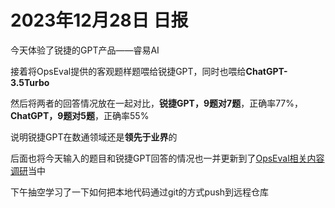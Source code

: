 # 2023年12月28日 日报

今天体验了锐捷的GPT产品——睿易AI

接着将OpsEval提供的客观题样题喂给锐捷GPT，同时也喂给**ChatGPT-3.5Turbo**

然后将两者的回答情况放在一起对比，**锐捷GPT，9题对7题**，正确率77%，**ChatGPT，9题对5题**，正确率55%

说明锐捷GPT在数通领域还是**领先于业界**的

后面也将今天输入的题目和锐捷GPT回答的情况也一并更新到了[OpsEval相关内容调研](https://www.yuque.com/chougoushi0v0/kb/vx6o19rdbc3cn4xb?singleDoc#)当中

下午抽空学习了一下如何把本地代码通过git的方式push到远程仓库